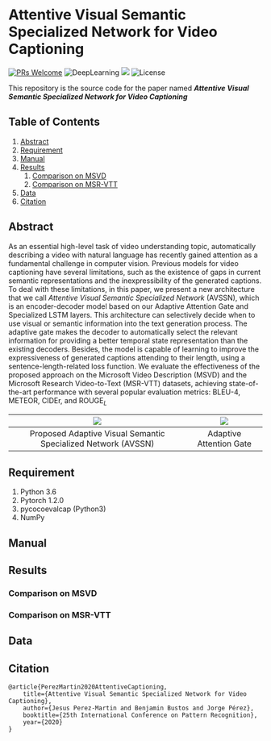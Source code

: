 # Attentive Visual Semantic Specialized Network for Video Captioning

[![PRs Welcome](https://img.shields.io/badge/PRs-welcome-brightgreen.svg?style=flat-square)](http://makeapullrequest.com) 
![DeepLearning](https://img.shields.io/badge/VideoCaptioning-DeepLearning-orange)
![](https://img.shields.io/badge/ICPRpaper-SourceCode-yellow)
![License](https://img.shields.io/github/license/WingsBrokenAngel/delving-deeper-into-the-decoder-for-video-captioning.svg?color=brightgreen&style=flat)

This repository is the source code for the paper named ***Attentive Visual Semantic Specialized Network for Video Captioning***

## Table of Contents
1. [Abstract](#abstract)
2. [Requirement](#requirement)
3. [Manual](#manual)
4. [Results](#results)
    1. [Comparison on MSVD](#msvd)
    2. [Comparison on MSR-VTT](#cm)
5. [Data](#data)
6. [Citation](#citation)

## <a name="abstract"></a> Abstract

As an essential high-level task of video understanding topic, automatically describing a video with natural language has recently gained attention as a fundamental challenge in computer vision. 
Previous models for video captioning have several limitations, such as the existence of gaps in current semantic representations and the inexpressibility of the generated captions. 
To deal with these limitations, in this paper, we present a new architecture that we call *Attentive Visual Semantic Specialized Network* (AVSSN), which is an encoder-decoder model based on our Adaptive Attention Gate and Specialized LSTM layers. 
This architecture can selectively decide when to use visual or semantic information into the text generation process. 
The adaptive gate makes the decoder to automatically select the relevant information for providing a better temporal state representation than the existing decoders. 
Besides, the model is capable of learning to improve the expressiveness of generated captions attending to their length, using a sentence-length-related loss function. 
We evaluate the effectiveness of the proposed approach on the Microsoft Video Description (MSVD) and the Microsoft Research Video-to-Text (MSR-VTT) datasets, achieving state-of-the-art performance with several popular evaluation metrics: BLEU-4, METEOR, CIDEr, and ROUGE$_L$



![](https://users.dcc.uchile.cl/~jeperez/media/2020/AVSSN_s-lstm-model.png)  |  ![](https://users.dcc.uchile.cl/~jeperez/media/2020/AVSSN_adaptive-fusion.png)
:---------------------------------------------------------------------------:|:---------------------------:
Proposed  Adaptive  Visual  Semantic  Specialized  Network  (AVSSN)          |  Adaptive  Attention  Gate

## <a name="requirement"></a>Requirement
1. Python 3.6
2. Pytorch 1.2.0
3. pycocoevalcap (Python3)
4. NumPy

## <a name="manual"></a>Manual
## <a name="results"></a>Results
### <a name="msvd"></a>Comparison on MSVD
### <a name="msrvtt"></a>Comparison on MSR-VTT
## <a name="data"></a>Data
## <a name="citation"></a>Citation
```
@article{PerezMartin2020AttentiveCaptioning,
	title={Attentive Visual Semantic Specialized Network for Video Captioning},
	author={Jesus Perez-Martin and Benjamin Bustos and Jorge Pérez},
	booktitle={25th International Conference on Pattern Recognition},
	year={2020}
}
```
